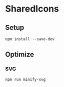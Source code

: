 # SharedIcons

## Setup
```
npm install --save-dev
```

## Optimize
### SVG
```
npm run minify-svg
```